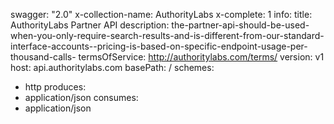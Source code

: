 swagger: "2.0"
x-collection-name: AuthorityLabs
x-complete: 1
info:
  title: AuthorityLabs Partner API
  description: the-partner-api-should-be-used-when-you-only-require-search-results-and-is-different-from-our-standard-interface-accounts--pricing-is-based-on-specific-endpoint-usage-per-thousand-calls-
  termsOfService: http://authoritylabs.com/terms/
  version: v1
host: api.authoritylabs.com
basePath: /
schemes:
- http
produces:
- application/json
consumes:
- application/json